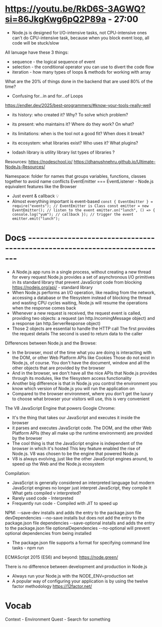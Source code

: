 # https://youtu.be/RkD6S-3AGWQ?si=86JkgKwg6pQ2P89a - 27:00
- Node.js is designed for I/O-intensive tasks, not CPU-intensive ones
  can't do CPU-intensive task, because when you block event loop, all code will be stuck/slow

All lanuage have these 3 things:
- sequence  - the logical sequence of event
- selection - the conditional operator you can use to divert the code flow
- iteration - how many types of loops & methods for working with array

What are the 20% of things done in the backend that are used 80% of the time?
- Confusing for...in and for...of Loops


https://endler.dev/2025/best-programmers/#know-your-tools-really-well
- its history: who created it? Why? To solve which problem?
- its present: who maintains it? Where do they work? On what?
- its limitations: when is the tool not a good fit? When does it break?
- its ecosystem: what libraries exist? Who uses it? What plugins?

- lodash library is utility library
  list types of libraries ?

Resources:
https://nodeschool.io/
https://dhanushnehru.github.io/Ultimate-NodeJs-Resources/

Namespace: folder for names that groups variables, functions, classes together to avoid name conflicts
EventEmitter === EventListener - Node.js equivalent features like the Browser
- Just event & callback 💡
- Almost everything important is event-based
`const { EventEmitter } = require("events"); // EventEmitter is Class
const emitter = new EventEmitter();
// listen to the event
emitter.on("lunch", () => {
  console.log("yum"); // callback
});
// trigger the event
emitter.emit("lunch");`


# Docs -------------------------------------------------------------------------
- A Node.js app runs in a single process, without creating a new thread for every request
  Node.js provides a set of asynchronous I/O primitives in its standard library that prevent JavaScript code from blocking
  https://nodejs.org/api/ - standard library
- When Node.js performs an I/O operation, like reading from the network, accessing a database or the filesystem
  instead of blocking the thread and wasting CPU cycles waiting, Node.js will resume the operations when the response comes back
- Whenever a new request is received, the request event is called, providing two objects:
  a request (an http.IncomingMessage object) and a response (an http.ServerResponse object)
- Those 2 objects are essential to handle the HTTP call
  The first provides the request details
  The second is used to return data to the caller


Differences between Node.js and the Browse:
- In the browser, most of the time what you are doing is interacting with the DOM, or other Web Platform APIs like Cookies
  Those do not exist in Node.js, of course. You don't have the document, window and all the other objects that are provided by the browser
- And in the browser, we don't have all the nice APIs that Node.js provides through its modules, like the filesystem access functionality
- Another big difference is that in Node.js you control the environment you know which version of Node.js you will run the application on
- Compared to the browser environment, where you don't get the luxury to choose what browser your visitors will use, this is very convenient


The V8 JavaScript Engine that powers Google Chrome:
- It's the thing that takes our JavaScript and executes it inside the browser
- it parses and executes JavaScript code. The DOM, and the other Web Platform APIs
  (they all make up the runtime environment) are provided by the browser
- The cool thing is that the JavaScript engine is independent of the browser in which it's hosted
  This key feature enabled the rise of Node.js. V8 was chosen to be the engine that powered Node.js
- V8 is always evolving, just like the other JavaScript engines around, to speed up the Web and the Node.js ecosystem

Compilation:
- JavaScript is generally considered an interpreted language
  but modern JavaScript engines no longer just interpret JavaScript, they compile it
What gets compiled v interpreted?
- Rarely used code - Interpreted
- Frequently run code - Compiled with JIT to speed up


NPM:
--save-dev installs and adds the entry to the package.json file devDependencies
--no-save installs but does not add the entry to the package.json file dependencies
--save-optional installs and adds the entry to the package.json file optionalDependencies
--no-optional will prevent optional dependencies from being installed
- The package.json file supports a format for specifying command line tasks - npm run <task-name>

ECMAScript 2015 (ES6) and beyond: https://node.green/

There is no difference between development and production in Node.js
- Always run your Node.js with the NODE_ENV=production set
- A popular way of configuring your application is by using the twelve factor methodology
  https://12factor.net/


# Vocab
Context - Environment
Quest - Search for something
